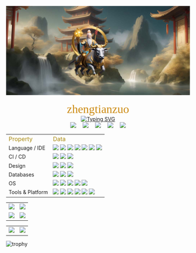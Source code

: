 <div align='center'>
    <img src="./me.jpg"/>
    <br>
    <br>
    <center><font color="#cc8b13" size=6 face="楷体">zhengtianzuo</font></center>
</div>

<div align="center">
<a href="http://www.camelstudio.cn/">
<img src="https://readme-typing-svg.demolab.com?font=Fira+Code&pause=1000&center=true&vCenter=true&random=false&width=500&lines=c%2B%2B 全栈桌面/App/服务器开发工程师;擅长于设计客户端和服务器;10年以上代码编写经验;学习新事物;c%2B%2B full-stack+desktop+and+app+developer;experienced+client+server+designer;10%2B+years+of+coding+experience;always+learning+new+things;" alt="Typing SVG"/></a>
</div>

<div align="center">
<a href="http://www.camelstudio.cn/"><img src="https://img.shields.io/badge/zhengtianzuo-主页-green" /></a>&emsp;
<a href="https://blog.csdn.net/zhengtianzuo06/"><img src="https://img.shields.io/badge/CSDN-博客-c32136" /></a>&emsp;
<a href="https://www.zhihu.com/people/camelstudio"><img src="https://img.shields.io/badge/Zhihu-知乎-blue" /></a>&emsp;
<a href="https://gitee.com/zhengtianzuo"><img src="https://img.shields.io/badge/gitee-gitee-red" /></a>&emsp;
<img src="https://img.shields.io/github/followers/zhengtianzuo.svg?style=social&label=followers&maxAge=2592000" />
</div>


<table>
 <tr>
    <td><font color="#aa8b13" size=3>Property</font></td>
    <td><font color="#aa8b13" size=3>Data</font></td>
 </tr>

 <tr>
     <td>Language / IDE</td>
     <td><img src="https://img.shields.io/badge/Visual%20Studio-5C2D91.svg?style=for-the-badge&logo=visual-studio&logoColor=white"> <img src="https://img.shields.io/badge/Qt-%23217346.svg?style=for-the-badge&logo=Qt&logoColor=white"> <img src="https://img.shields.io/badge/Visual%20Studio%20Code-0078d7.svg?style=for-the-badge&logo=visual-studio-code&logoColor=white"> <img src="https://img.shields.io/badge/c++-%2300599C.svg?style=for-the-badge&logo=c%2B%2B&logoColor=white"> <img src="https://img.shields.io/badge/c-%2300599C.svg?style=for-the-badge&logo=c&logoColor=white"> <img src="https://img.shields.io/badge/html5-%23E34F26.svg?style=for-the-badge&logo=html5&logoColor=white"> <img src="https://img.shields.io/badge/javascript-%23323330.svg?style=for-the-badge&logo=javascript&logoColor=%23F7DF1E"></td>
 </tr>
  <tr>
<td>CI / CD</td>
<td><img src="https://img.shields.io/badge/jenkins-%232C5263.svg?style=for-the-badge&logo=jenkins&logoColor=white"> <img src="https://img.shields.io/badge/github-%23121011.svg?style=for-the-badge&logo=github&logoColor=white"> <img src="https://img.shields.io/badge/Gitee-C71D23?style=for-the-badge&logo=gitee&logoColor=white"> </td>
</tr>

<tr>
<td>Design</td>
<td><img src="https://img.shields.io/badge/adobe%20photoshop-%2331A8FF.svg?style=for-the-badge&logo=adobe%20photoshop&logoColor=white"> <img src="https://img.shields.io/badge/Adobe%20XD-470137?style=for-the-badge&logo=Adobe%20XD&logoColor=#FF61F6"> <img src="https://img.shields.io/badge/adobe%20illustrator-%23FF9A00.svg?style=for-the-badge&logo=adobe%20illustrator&logoColor=white"></td>
</tr>


<tr>
    <td>Databases</td>
     <td><img src="https://img.shields.io/badge/mysql-%2300f.svg?style=for-the-badge&logo=mysql&logoColor=white">  <img src="https://img.shields.io/badge/redis-%23DD0031.svg?style=for-the-badge&logo=redis&logoColor=white"> <img src="https://img.shields.io/badge/sqlite-%2307405e.svg?style=for-the-badge&logo=sqlite&logoColor=white"></td>
  </tr>

  <tr>
     <td>OS</td>
     <td><img src="https://img.shields.io/badge/Windows-0078D6?style=for-the-badge&logo=windows&logoColor=white"> <img src="https://img.shields.io/badge/Linux-FCC624?style=for-the-badge&logo=linux&logoColor=black"> <img src="https://img.shields.io/badge/mac%20os-000000?style=for-the-badge&logo=macos&logoColor=F0F0F0"> <img src="https://img.shields.io/badge/Android-3DDC84?style=for-the-badge&logo=android&logoColor=white"> <img src="https://img.shields.io/badge/iOS-000000?style=for-the-badge&logo=ios&logoColor=white"></td>
  </tr>

  <tr>
     <td>Tools & Platform</td>
     <td><img src="https://img.shields.io/badge/OpenGL-%235555FF.svg?style=for-the-badge&logo=opengl"> <img src="https://img.shields.io/badge/opencv-%23white.svg?style=for-the-badge&logo=opencv&logoColor=white"> <img src="https://img.shields.io/badge/Rabbitmq-FF6600?style=for-the-badge&logo=rabbitmq&logoColor=white"> <img src="https://img.shields.io/badge/CMake-%23008FBA.svg?style=for-the-badge&logo=cmake&logoColor=white"> <img src="https://img.shields.io/badge/docker-%230db7ed.svg?style=for-the-badge&logo=docker&logoColor=white"> <img src="https://img.shields.io/badge/Obsidian-%23483699.svg?style=for-the-badge&logo=obsidian&logoColor=white"> </td>
 </tr>



</table>

<table>
 <tr>
  <td ><center><img src="https://github-readme-streak-stats.herokuapp.com/?user=zhengtianzuo&theme=onedark" ></center></td>
  <td ><center><img src="https://github-readme-stats.vercel.app/api?username=zhengtianzuo&show_icons=true&theme=onedark" ></center></td>
 </tr>
 <tr>
  <td ><center><img src="https://stats.justsong.cn/api/csdn?id=zhengtianzuo06&theme=onedark" ></center></td>
  <td ><center><img src="https://stats.justsong.cn/api/zhihu?username=camelstudio&theme=onedark" ></center></td>
 </tr>
</table>

<table>
 <tr>
  <td ><center><img src="https://github-readme-stats.vercel.app/api/top-langs/?username=zhengtianzuo&theme=onedark" ></center></td>
  <td ><center><img src="http://github-profile-summary-cards.vercel.app/api/cards/profile-details?username=zhengtianzuo&theme=onedark" ></center></td>
 </tr>
</table>

![trophy](https://github-profile-trophy.vercel.app/?username=zhengtianzuo&theme=onedark)





















